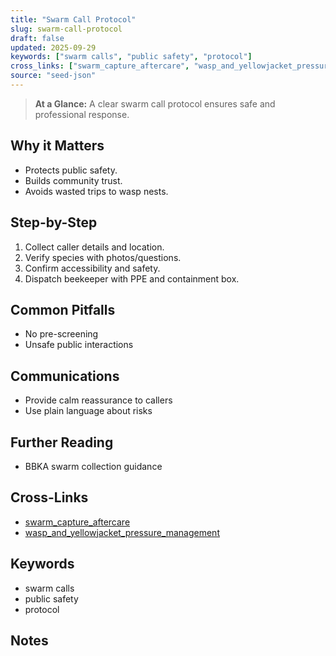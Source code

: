 ```yaml
---
title: "Swarm Call Protocol"
slug: swarm-call-protocol
draft: false
updated: 2025-09-29
keywords: ["swarm calls", "public safety", "protocol"]
cross_links: ["swarm_capture_aftercare", "wasp_and_yellowjacket_pressure_management"]
source: "seed-json"
---
```


> **At a Glance:** A clear swarm call protocol ensures safe and professional response.

## Why it Matters
- Protects public safety.
- Builds community trust.
- Avoids wasted trips to wasp nests.

## Step-by-Step
1) Collect caller details and location.
2) Verify species with photos/questions.
3) Confirm accessibility and safety.
4) Dispatch beekeeper with PPE and containment box.

## Common Pitfalls
- No pre-screening
- Unsafe public interactions

## Communications
- Provide calm reassurance to callers
- Use plain language about risks

## Further Reading
- BBKA swarm collection guidance

## Cross-Links
- [swarm_capture_aftercare](/topics/swarm-capture-aftercare/)
- [wasp_and_yellowjacket_pressure_management](/topics/wasp-and-yellowjacket-pressure-management/)

## Keywords
- swarm calls
- public safety
- protocol

## Notes
